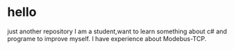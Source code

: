 # hello
just another repository
I am a student,want to learn something about c# and programe to improve myself.
I have experience about Modebus-TCP.
